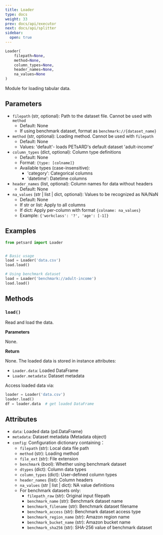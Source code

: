 ```yaml
---
title: Loader
type: docs
weight: 33
prev: docs/api/executor
next: docs/api/splitter
sidebar:
  open: true
---
```



```python
Loader(
    filepath=None,
    method=None,
    column_types=None,
    header_names=None,
    na_values=None
)
```

Module for loading tabular data.

## Parameters

- `filepath` (str, optional): Path to the dataset file. Cannot be used with `method`
  - Default: None
  - If using benchmark dataset, format as `benchmark://{dataset_name}`
- `method` (str, optional): Loading method. Cannot be used with `filepath`
  - Default: None
  - Values: 'default'- loads PETsARD's default dataset 'adult-income'
- `column_types` (dict, optional): Column type definitions
  - Default: None
  - Format: `{type: [colname]}`
  - Available types (case-insensitive):
    - 'category': Categorical columns
    - 'datetime': Datetime columns
- `header_names` (list, optional): Column names for data without headers
  - Default: None
- `na_values` (str | list | dict, optional): Values to be recognized as NA/NaN
  - Default: None
  - If str or list: Apply to all columns
  - If dict: Apply per-column with format `{colname: na_values}`
  - Example: `{'workclass': '?', 'age': [-1]}`

## Examples

```python
from petsard import Loader


# Basic usage
load = Loader('data.csv')
load.load()

# Using benchmark dataset
load = Loader('benchmark://adult-income')
load.load()
```

## Methods

### `load()`

Read and load the data.

**Parameters**

None.

**Return**

None. The loaded data is stored in instance attributes:
- `Loader.data`: Loaded DataFrame
- `Loader.metadata`: Dataset metadata

Access loaded data via:

```python
loader = Loader('data.csv')
loader.load()
df = loader.data  # get loaded DataFrame
```

## Attributes

- `data`: Loaded data (pd.DataFrame)
- `metadata`: Dataset metadata (Metadata object)
- `config`: Configuration dictionary containing：
  - `filepath` (str): Local data file path
  - `method` (str): Loading method
  - `file_ext` (str): File extension
  - `benchmark` (bool): Whether using benchmark dataset
  - `dtypes` (dict): Column data types
  - `column_types` (dict): User-defined column types
  - `header_names` (list): Column headers
  - `na_values` (str | list | dict): NA value definitions
  - For benchmark datasets only:
    - `filepath_raw` (str): Original input filepath
    - `benchmark_name` (str): Benchmark dataset name
    - `benchmark_filename` (str): Benchmark dataset filename
    - `benchmark_access` (str): Benchmark dataset access type
    - `benchmark_region_name` (str): Amazon region name
    - `benchmark_bucket_name` (str): Amazon bucket name
    - `benchmark_sha256` (str): SHA-256 value of benchmark dataset